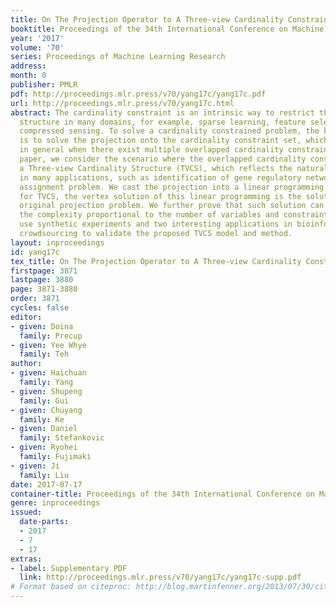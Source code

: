 ```yaml
---
title: On The Projection Operator to A Three-view Cardinality Constrained Set
booktitle: Proceedings of the 34th International Conference on Machine Learning
year: '2017'
volume: '70'
series: Proceedings of Machine Learning Research
address: 
month: 0
publisher: PMLR
pdf: http://proceedings.mlr.press/v70/yang17c/yang17c.pdf
url: http://proceedings.mlr.press/v70/yang17c.html
abstract: The cardinality constraint is an intrinsic way to restrict the solution
  structure in many domains, for example, sparse learning, feature selection, and
  compressed sensing. To solve a cardinality constrained problem, the key challenge
  is to solve the projection onto the cardinality constraint set, which is NP-hard
  in general when there exist multiple overlapped cardinality constraints. In this
  paper, we consider the scenario where the overlapped cardinality constraints satisfy
  a Three-view Cardinality Structure (TVCS), which reflects the natural restriction
  in many applications, such as identification of gene regulatory networks and task-worker
  assignment problem. We cast the projection into a linear programming, and show that
  for TVCS, the vertex solution of this linear programming is the solution for the
  original projection problem. We further prove that such solution can be found with
  the complexity proportional to the number of variables and constraints. We finally
  use synthetic experiments and two interesting applications in bioinformatics and
  crowdsourcing to validate the proposed TVCS model and method.
layout: inproceedings
id: yang17c
tex_title: On The Projection Operator to A Three-view Cardinality Constrained Set
firstpage: 3871
lastpage: 3880
page: 3871-3880
order: 3871
cycles: false
editor:
- given: Doina
  family: Precup
- given: Yee Whye
  family: Teh
author:
- given: Haichuan
  family: Yang
- given: Shupeng
  family: Gui
- given: Chuyang
  family: Ke
- given: Daniel
  family: Stefankovic
- given: Ryohei
  family: Fujimaki
- given: Ji
  family: Liu
date: 2017-07-17
container-title: Proceedings of the 34th International Conference on Machine Learning
genre: inproceedings
issued:
  date-parts:
  - 2017
  - 7
  - 17
extras:
- label: Supplementary PDF
  link: http://proceedings.mlr.press/v70/yang17c/yang17c-supp.pdf
# Format based on citeproc: http://blog.martinfenner.org/2013/07/30/citeproc-yaml-for-bibliographies/
---
```

